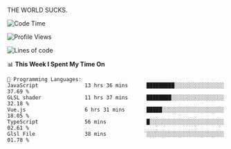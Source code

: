 THE WORLD SUCKS.

<!--START_SECTION:waka-->
![Code Time](http://img.shields.io/badge/Code%20Time-526%20hrs%2039%20mins-blue)

![Profile Views](http://img.shields.io/badge/Profile%20Views-0-blue)

![Lines of code](https://img.shields.io/badge/From%20Hello%20World%20I%27ve%20Written-2.1%20million%20lines%20of%20code-blue)

📊 **This Week I Spent My Time On** 

```text
💬 Programming Languages: 
JavaScript               13 hrs 36 mins      █████████░░░░░░░░░░░░░░░░   37.69 % 
GLSL shader              11 hrs 37 mins      ████████░░░░░░░░░░░░░░░░░   32.18 % 
Vue.js                   6 hrs 31 mins       █████░░░░░░░░░░░░░░░░░░░░   18.05 % 
TypeScript               56 mins             █░░░░░░░░░░░░░░░░░░░░░░░░   02.61 % 
Glsl File                38 mins             ░░░░░░░░░░░░░░░░░░░░░░░░░   01.78 % 
```


<!--END_SECTION:waka-->
